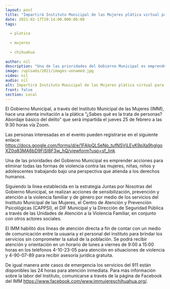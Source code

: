 ```yaml
---
layout: post
title: "Impartirá Instituto Municipal de las Mujeres plática virtual para conocer más sobre la trata de personas"
date: 2021-02-17T19:14:00.000-06:00
tags:
  
  - platica
  
  - mujeres
  
  - chihuahua
  
author: nil
description: "Una de las prioridades del Gobierno Municipal es emprender acciones para eliminar todas las formas de violencia contra las mujeres, niñas, niños y adolescentes trabajando bajo una perspectiva que atienda a los derechos humanos."
image: /uploads/2021/images-unnamed.jpg
video: nil
audio: nil
alt: Impartirá Instituto Municipal de las Mujeres plática virtual para conocer más sobre la trata de personas
front: false
section: Local
---
```


El Gobierno Municipal, a través del Instituto Municipal de las Mujeres (IMM), hace una atenta invitación a la plática “¿Sabes qué es la trata de personas? Abordaje básico del delito” que será impartida el jueves 25 de febrero a las 9:30 horas vía Zoom.

Las personas interesadas en el evento pueden registrarse en el siguiente enlace: https://docs.google.com/forms/d/e/1FAIpQLSeNp_tufNSVjLEyK9pXa9hglgoXZ0q83MA6bD9FiSI8F3w_hQ/viewform?usp=sf_link

Una de las prioridades del Gobierno Municipal es emprender acciones para eliminar todas las formas de violencia contra las mujeres, niñas, niños y adolescentes trabajando bajo una perspectiva que atienda a los derechos humanos.
      
Siguiendo la línea establecida en la estrategia Juntas por Nosotras del Gobierno Municipal, se realizan acciones de sensibilización, prevención y atención a la violencia familiar y de género por medio de los servicios del Instituto Municipal de las Mujeres, el Centro de Atención y Prevención Psicológicas (CAPPSI), el DIF Municipal y la Dirección de Seguridad Pública a través de las Unidades de Atención a la Violencia Familiar, en conjunto con otros actores sociales.

El IMM habilitó dos líneas de atención directa a fin de contar con un medio de comunicación entre la usuaria y el personal del instituto para brindar los servicios sin comprometer la salud de la población. Se podrá recibir atención y orientación en un horario de lunes a viernes de 9:00 a 15:00 horas en los teléfonos 4-10-23-05 para atención en situaciones de violencia y 4-90-07-89 para recibir asesoría jurídica gratuita.

De igual manera ante casos de emergencia los servicios del 911 están disponibles las 24 horas para atención inmediata. Para más información sobre la labor del Instituto, comunicarse a través de la página de Facebook del IMM https://www.facebook.com/www.immujereschihuahua.org/.